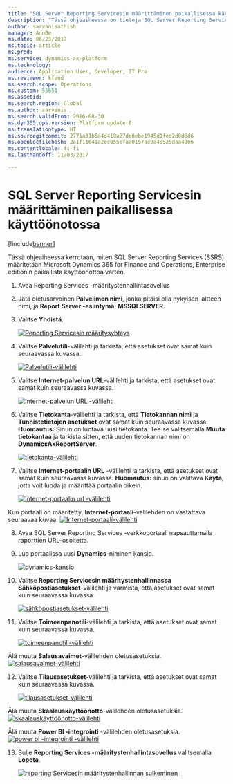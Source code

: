 ```yaml
---
title: "SQL Server Reporting Servicesin määrittäminen paikallisessa käyttöönotossa"
description: "Tässä ohjeaiheessa on tietoja SQL Server Reporting Servicesin (SSRS) määrittämisestä paikallista käyttöönottoa varten."
author: sarvanisathish
manager: AnnBe
ms.date: 06/23/2017
ms.topic: article
ms.prod: 
ms.service: dynamics-ax-platform
ms.technology: 
audience: Application User, Developer, IT Pro
ms.reviewer: kfend
ms.search.scope: Operations
ms.custom: 55651
ms.assetid: 
ms.search.region: Global
ms.author: sarvanis
ms.search.validFrom: 2016-08-30
ms.dyn365.ops.version: Platform update 8
ms.translationtype: HT
ms.sourcegitcommit: 2771a31b5a4d418a27de0ebe1945d1fed2d8d6d6
ms.openlocfilehash: 2a1f11641a2ec055cfaa0157ac9a40525daa4006
ms.contentlocale: fi-fi
ms.lasthandoff: 11/03/2017

---
```

# <a name="configure-sql-server-reporting-services-for-an-on-premises-deployment"></a>SQL Server Reporting Servicesin määrittäminen paikallisessa käyttöönotossa

[!include[banner](../includes/banner.md)]

Tässä ohjeaiheessa kerrotaan, miten SQL Server Reporting Services (SSRS) määritetään Microsoft Dynamics 365 for Finance and Operations, Enterprise editionin paikallista käyttöönottoa varten.

1. Avaa Reporting Services -määritystenhallintasovellus
2. Jätä oletusarvoinen **Palvelimen nimi**, jonka pitäisi olla nykyisen laitteen nimi, ja **Report Server -esiintymä**, **MSSQLSERVER**. 
3. Valitse **Yhdistä**.
   
   [![Reporting Servicesin määritysyhteys](./media/ssrs-config-manager-01.png)](./media/ssrs-config-manager-01.png)
   
4. Valitse **Palvelutili**-välilehti ja tarkista, että asetukset ovat samat kuin seuraavassa kuvassa.

    [![Palvelutili-välilehti](./media/ssrs-config-manager-02.png)](./media/ssrs-config-manager-02.png)
    
5. Valitse **Internet-palvelun URL**-välilehti ja tarkista, että asetukset ovat samat kuin seuraavassa kuvassa. 

    [![Internet-palvelun URL -välilehti](./media/ssrs-config-manager-03.png)](./media/ssrs-config-manager-03.png) 
    
6. Valitse **Tietokanta**-välilehti ja tarkista, että **Tietokannan nimi** ja **Tunnistetietojen asetukset** ovat samat kuin seuraavassa kuvassa. **Huomautus:** Sinun on luotava uusi tietokanta. Tee se valitsemalla **Muuta tietokantaa** ja tarkista sitten, että uuden tietokannan nimi on **DynamicsAxReportServer**.

    [![tietokanta-välilehti](./media/ssrs-config-manager-04.png)](./media/ssrs-config-manager-04.png)
    
7. Valitse **Internet-portaalin URL** -välilehti ja tarkista, että asetukset ovat samat kuin seuraavassa kuvassa. **Huomautus:** sinun on valittava **Käytä**, jotta voit luoda ja määrittää portaalin oikein.

    [![Internet-portaalin url -välilehti](./media/ssrs-config-manager-05.png)](./media/ssrs-config-manager-05.png)
    
  Kun portaali on määritetty, **Internet-portaali**-välilehden on vastattava seuraavaa kuvaa.
    [![Internet-portaali-välilehti](./media/ssrs-config-manager-06.png)](./media/ssrs-config-manager-06.png)
    
8. Avaa SQL Server Reporting Services -verkkoportaali napsauttamalla raporttien URL-osoitetta. 
9.  Luo portaalissa uusi **Dynamics**-niminen kansio.

    [![dynamics-kansio](./media/ssrs-config-manager-07.png)](./media/ssrs-config-manager-07.png)
    
10. Valitse **Reporting Servicesin määritystenhallinnassa** **Sähköpostiasetukset**-välilehti ja varmista, että asetukset ovat samat kuin seuraavassa kuvassa.

    [![sähköpostiasetukset-välilehti](./media/ssrs-config-manager-08.png)](./media/ssrs-config-manager-08.png)
    
11. Valitse **Toimeenpanotili**-välilehti ja tarkista, että asetukset ovat samat kuin seuraavassa kuvassa.

    [![toimeenpanotili-välilehti](./media/ssrs-config-manager-09.png)](./media/ssrs-config-manager-09.png)
    
  Älä muuta **Salausavaimet**-välilehden oletusasetuksia. [![salausavaimet-välilehti](./media/ssrs-config-manager-10.png)](./media/ssrs-config-manager-10.png)
    
12. Valitse **Tilausasetukset**-välilehti ja tarkista, että asetukset ovat samat kuin seuraavassa kuvassa.

    [![tilausasetukset-välilehti](./media/ssrs-config-manager-11.png)](./media/ssrs-config-manager-11.png)
    
  Älä muuta **Skaalauskäyttöönotto**-välilehden oletusasetuksia. [![skaalauskäyttöönotto-välilehti](./media/ssrs-config-manager-12.png)](./media/ssrs-config-manager-12.png)
    
  Älä muuta **Power BI -integrointi** -välilehden oletusasetuksia. [![power bi -integrointi -välilehti](./media/ssrs-config-manager-13.png)](./media/ssrs-config-manager-13.png) 
    
13. Sulje **Reporting Services -määritystenhallintasovellus** valitsemalla **Lopeta**.

    [![reporting Servicesin määritystenhallinnan sulkeminen](./media/ssrs-config-manager-14.png)](./media/ssrs-config-manager-14.png)
    



